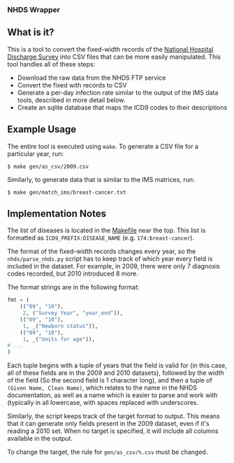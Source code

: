### NHDS Wrapper ###

What is it?
-----------

This is a tool to convert the fixed-width records of the
[National Hospital Discharge Survey](http://www.cdc.gov/nchs/nhds.htm)
into CSV files that can be more easily manipulated. This tool handles
all of these steps:

* Download the raw data from the NHDS FTP service
* Convert the fixed with records to CSV
* Generate a per-day infection rate similar to the output of the IMS
  data tools, described in more detail below.
* Create an sqlite database that maps the ICD9 codes to their
  descriptions

Example Usage
-------------

The entire tool is executed using `make`. To generate a CSV file for a
particular year, run:

```
$ make gen/as_csv/2009.csv
```

Similarly, to generate data that is similar to the IMS matrices, run:

```
$ make gen/match_ims/breast-cancer.txt
```

Implementation Notes
--------------------

The list of diseases is located in the [Makefile](Makefile) near the
top. This list is formatted as `ICD9_PREFIX:DISEASE_NAME`
(e.g. `174:breast-cancer`).

The format of the fixed-width records changes every year, so the
`nhds/parse_nhds.py` script has to keep track of which year every
field is included in the dataset. For example, in 2009, there were
only 7 diagnosis codes recorded, but 2010 introduced 8 more.

The format strings are in the following format:

```python
fmt = (
    (("09", "10"),
     2, ("Survey Year", "year_end")),
    (("09", "10"),
     1, _("Newborn status")),
    (("09", "10"),
     1, _("Units for age")),
# ...
)
```

Each tuple begins with a tuple of years that the field is valid for
(in this case, all of these fields are in the 2009 and 2010 datasets),
followed by the width of the field (So the second field is 1 character
long), and then a tuple of `(Given Name, Clean Name)`, which relates
to the name in the NHDS documentation, as well as a name which is
easier to parse and work with (typically in all lowercase, with spaces
replaced with underscores.

Similarly, the script keeps track of the target format to output. This
means that it can generate only fields present in the 2009 dataset,
even if it's reading a 2010 set. When no target is specified, it will
include all columns available in the output.

To change the target, the rule for `gen/as_csv/%.csv` must be changed.
